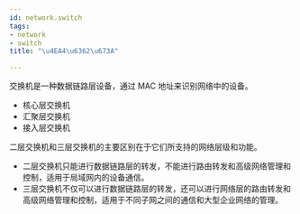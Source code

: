 ```yaml
---
id: network.switch
tags:
- network
- switch
title: "\u4EA4\u6362\u673A"

---
```

交换机是一种数据链路层设备，通过 MAC 地址来识别网络中的设备。

- 核心层交换机
- 汇聚层交换机
- 接入层交换机


二层交换机和三层交换机的主要区别在于它们所支持的网络层级和功能。

- 二层交换机只能进行数据链路层的转发，不能进行路由转发和高级网络管理和控制，适用于局域网内的设备通信。
- 三层交换机不仅可以进行数据链路层的转发，还可以进行网络层的路由转发和高级网络管理和控制，适用于不同子网之间的通信和大型企业网络的管理。
